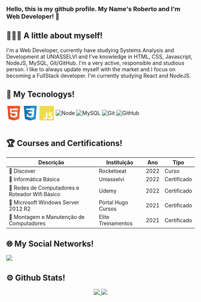 ### Hello, this is my github profile. My Name's Roberto and I'm Web Developer! 👋

## 🧑🏽‍💻 A little about myself!
<div>
  <p>
    I'm a Web Developer, currently have studying Systems Analysis and Development at UNIASSELVI and I've knowledge in HTML, CSS, Javascript, NodeJS, MySQL, Git/GitHub. I'm a very active, responsible and studious person. I like to always update myself with the market and I focus on becoming a FullStack developer.
    I'm currently studying React and NodeJS.
  </p>
</div>

## 🚀 My Tecnologys!  
  
<div style="display: inline_block">
  <img align="center" alt="HTML" height="40" width="40" src="https://raw.githubusercontent.com/devicons/devicon/master/icons/html5/html5-original.svg">
  <img align="center" alt="CSS" height="40" width="40" src="https://raw.githubusercontent.com/devicons/devicon/master/icons/css3/css3-original.svg">
  <img align="center" alt="JavaScript" height="40" width="40" src="https://raw.githubusercontent.com/devicons/devicon/master/icons/javascript/javascript-plain.svg">
  <img align="center" alt="Node" height="40" width="40" src="https://img.icons8.com/color/96/000000/nodejs.png"/>
  <img align="center" alt="MySQL" height="40" width="40" src="https://img.icons8.com/color/48/000000/mysql-logo.png"/>
  <img align="center" alt="Git" height="40" width="40" src="https://img.icons8.com/color/48/000000/git.png"/>
  <img align="center" alt="GitHub" height="40" width="40" src="https://img.icons8.com/fluency/48/000000/github.png"/>
</div><br>

## 🏆 Courses and Certifications!

Descrição   | Instituição   | Ano | Tipo 
--------- | --------- | ------ | ------
🏅 Discover | Rocketseat | 2022 | Curso | 
🏅 Informática Básica | Uniasselvi | 2022 | Certificado | 
🏅 Redes de Computadores e Roteador Wifi Básico | Udemy | 2022 | Certificado | 
🏅 Microsoft Windows Server 2012 R2 | Portal Hugo Cursos | 2021 | Certificado | 
🏅 Montagem e Manutenção de Computadores | Elite Treinamentos | 2021 | Certificado | 


## 🌐 My Social Networks!
  
<div> 
  <a href="https://www.instagram.com/rvfcodes" target="_blank"><img src="https://img.shields.io/badge/-Instagram-%23E4405F?style=for-the-badge&logo=instagram&logoColor=white" target="_blank"></a>
</div>

## ⚙️ Github Stats!

<div align="center">
  <a href="https://github.com/robertocvfilho">
  <img height="170em" src="https://github-readme-stats.vercel.app/api?username=robertocvfilho&show_icons=true&theme=dark&include_all_commits=true&count_private=true"/>
  <img height="170em" src="https://github-readme-stats.vercel.app/api/top-langs/?username=robertocvfilho&layout=compact&langs_count=7&theme=dark"/>
</div>
